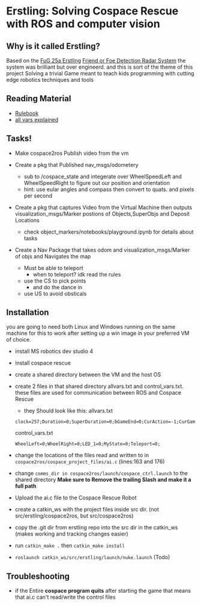 # Erstling: Solving Cospace Rescue with ROS and computer vision 

## Why is it called Erstling?
Based on the [FuG 25a Erstling](https://en.wikipedia.org/wiki/FuG_25a_Erstling) [Friend or Foe Detection Radar System](https://en.wikipedia.org/wiki/Identification_friend_or_foe) 
the system was brilliant but over engineerd. and this is sort of the theme of this project 
Solving a trivial Game meant to teach kids programming with cutting edge robotics techniques and tools

## Reading Material 
- [Rulebook](https://junior.robocup.org/wp-content/uploads/2019Rules/2019_RescueSimulation_Final.pdf)
- [all vars explained](http://cospacerobot.org/documents/CSR-Rescue%202016%20Help%20(Secondary)/index.html#!advancedConditions)

## Tasks!

- Make cospace2ros Publish video from the vm

- Create a pkg that Published nav_msgs/odometery 
    - sub to /cospace_state and integerate over WheelSpeedLeft and WheelSpeedRight to figure out our position and orientation 
    - hint: use eular angles and compass then convert to quats. and pixels per second

- Create a pkg that captures Video from the Virtual Machine then outputs visualization_msgs/Marker postions of Objects,SuperObjs and Deposit Locations
    - check object_markers/notebooks/playground.ipynb for details about tasks
- Create a Nav Package that takes odom and visualization_msgs/Marker of objs and Navigates the map
    - Must be able to teleport 
        - when to teleport? idk read the rules
    - use the CS to pick points
        - and do the dance in 
    - use US to avoid obsticals 

## Installation
you are going to need both Linux and Windows running on the same machine for this to work
after setting up a win image in your preferred VM of choice.

- install MS robotics dev studio 4
- install cospace rescue
- create a shared directory between the VM and the host OS
- create 2 files in that shared directory allvars.txt and control_vars.txt. these files are used for communication between ROS and Cospace Rescue
    - they Should look like this:
    allvars.txt
    
    ``` 
    clock=257;Duration=0;SuperDuration=0;bGameEnd=0;CurAction=-1;CurGame=0;SuperObj_Num=0;SuperObj_X=0;SuperObj_Y=0;Teleport=0;LoadedObjects=0;US_Front=9;US_Left=19;US_Right=86;CSLeft_R=231;CSLeft_G=40;CSLeft_B=42;CSRight_R=204;CSRight_G=217;CSRight_B=255;PositionX=0;PositionY=0;TM_State=1;Compass=280;Time=132;WheelLeft=0;WheelRight=0;LED_1=0;MyState=0;
    ```

    control_vars.txt
    ```
    WheelLeft=0;WheelRight=0;LED_1=0;MyState=0;Teleport=0;
    ```

- change the locations of the files read and written to in ```cospace2ros/cospace_project_files/ai.c``` (lines:163 and 176)
- change ```comms_dir in cospace2ros/launch/cospace_ctrl.launch``` to the shared directory **Make sure to Remove the trailing Slash and make it a full path** 
- Upload the ai.c file to the Cospace Rescue Robot
- create a catkin_ws with the project files inside src dir. (not src/erstling/cospace2ros, but src/cospace2ros)
- copy the .git dir from erstling repo into the src dir in the catkin_ws (makes working and tracking changes easier)
- run ```catkin_make .``` then ```catkin_make install```
- ```roslaunch catkin_ws/src/erstling/launch/nuke.launch``` (Todo)

## Troubleshooting
- if the Entire **cospace program quits** after starting the game that means that ai.c can't read/write the control files 

